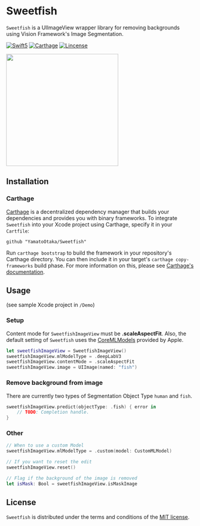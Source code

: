 # Sweetfish

`Sweetfish` is a UIImageView wrapper library for removing backgrounds using Vision Framework's Image Segmentation.

<a href="https://developer.apple.com/swift"><img alt="Swift5" src="https://img.shields.io/badge/language-Swift5-orange.svg"/></a>
<a href="https://github.com/Carthage/Carthage"><img alt="Carthage" src="https://img.shields.io/badge/Carthage-compatible-yellow.svg"/></a>
<a href="https://github.com/YamatoOtaka/Sweetfish/master/LICENSE"><img alt="Lincense" src="https://img.shields.io/badge/License-MIT-yellow.svg"/></a>

<img src="https://raw.githubusercontent.com/YamatoOtaka/Sweetfish/master/assets/sample.gif" height="300">


## Installation

### Carthage

[Carthage](https://github.com/Carthage/Carthage) is a decentralized dependency manager that builds your dependencies and provides you with binary frameworks. To integrate `Sweetfish` into your Xcode project using Carthage, specify it in your `Cartfile`:

```ogdl
github "YamatoOtaka/Sweetfish"
```

Run `carthage bootstrap` to build the framework in your repository's Carthage directory. You can then include it in your target's `carthage copy-frameworks` build phase. For more information on this, please see [Carthage's documentation](https://github.com/carthage/carthage#if-youre-building-for-ios-tvos-or-watchos).

## Usage

(see sample Xcode project in `/Demo`)

### Setup

Content mode for `SweetfishImageView` must be **.scaleAspectFit**. Also, the default setting of `Sweetfish` uses the [CoreMLModels](https://developer.apple.com/machine-learning/models/) provided by Apple.

```swift
let sweetfishImageView = SweetfishImageView()
sweetfishImageView.mlModelType = .deepLabV3
sweetfishImageView.contentMode = .scaleAspectFit
sweetfishImageView.image = UIImage(named: "fish")
```

### Remove background from image

There are currently two types of Segmentation Object Type `human` and `fish`.
```swift
sweetfishImageView.predict(objectType: .fish) { error in
    // TODO: Completion handle.
}
```

### Other

```.swift
// When to use a custom Model
sweetfishImageView.mlModelType = .custom(model: CustomMLModel)

// If you want to reset the edit
sweetfishImageView.reset()

// Flag if the background of the image is removed
let isMask: Bool = sweetfishImageView.isMaskImage
```

## License

`Sweetfish` is distributed under the terms and conditions of the [MIT license](https://github.com/YamatoOtaka/Sweetfish/master/LICENSE).
